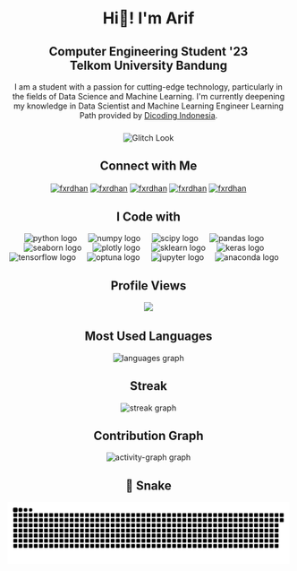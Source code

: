 <h1 align="center">Hi👋! I'm Arif</h1>

<h2 align="center">Computer Engineering Student '23<br>Telkom University Bandung</h2>

<div>
  <p align="center">
    I am a student with a passion for cutting-edge technology, particularly in the fields of Data Science and Machine Learning. I'm currently deepening my knowledge in Data Scientist and Machine Learning Engineer Learning Path provided by <a href="https://www.dicoding.com" target="_blank">Dicoding Indonesia</a>.
  </p>
</div>

###

<div align="center">
    <img src="https://media1.tenor.com/m/QhX09tce7s0AAAAC/glitch-look.gif" 
         alt="Glitch Look" 
         style="max-width: 100%; height: auto; max-height: 200px; object-fit: contain;">
</div>

###

<h2 align="center">Connect with Me</h2>
<p align="center">
<a href="https://linkedin.com/in/fxrdhan" target="blank"><img align="center" src="https://raw.githubusercontent.com/rahuldkjain/github-profile-readme-generator/master/src/images/icons/Social/linked-in-alt.svg" alt="fxrdhan" height="30" width="40" /></a>
<a href="https://instagram.com/fxrdhan" target="blank"><img align="center" src="https://raw.githubusercontent.com/rahuldkjain/github-profile-readme-generator/master/src/images/icons/Social/instagram.svg" alt="fxrdhan" height="30" width="40" /></a>
<a href="https://fb.com/fxrdhan" target="blank"><img align="center" src="https://raw.githubusercontent.com/rahuldkjain/github-profile-readme-generator/master/src/images/icons/Social/facebook.svg" alt="fxrdhan" height="30" width="40" /></a>
<a href="https://line.me/ti/p/o6iVgjq3j9" target="blank"><img align="center" src="https://upload.wikimedia.org/wikipedia/commons/4/41/LINE_logo.svg" alt="fxrdhan" height="30" width="40" /></a>
<a href="https://kaggle.com/fxrdhan" target="blank"><img align="center" src="https://raw.githubusercontent.com/rahuldkjain/github-profile-readme-generator/master/src/images/icons/Social/kaggle.svg" alt="fxrdhan" height="30" width="40" /></a>
</p>

###

<h2 align="center">I Code with</h2>
<div align="center">
  <img src="https://cdn.jsdelivr.net/gh/devicons/devicon/icons/python/python-original.svg" height="40" alt="python logo"  />
  <img width="12" />
  <img src="https://cdn.worldvectorlogo.com/logos/numpy-1.svg" height="40" alt="numpy logo"  />
  <img width="12" />
<!--   <img src="https://upload.wikimedia.org/wikipedia/commons/thumb/2/21/Matlab_Logo.png/1144px-Matlab_Logo.png" height="40" alt="matlab logo"  />
  <img width="12" /> -->
  <img src="https://github.com/scipy/scipy.org/blob/main/static/images/logo.svg" height="40" alt="scipy logo"  />
  <img width="12" />
  <img src="https://github.com/user-attachments/assets/c63bd32e-239d-4b72-a02f-e3772483b6e5" height="40" alt="pandas logo"  />
  <img width="12" />
<!--   <img src="https://seeklogo.com/images/M/matplotlib-logo-7676870AC0-seeklogo.com.png" height="40" alt="matplotlib logo"  />
  <img width="12" /> -->
  <img src="https://seaborn.pydata.org/_images/logo-mark-lightbg.svg" height="40" alt="seaborn logo"  />
  <img width="12" />
  <img src="https://github.com/user-attachments/assets/46e072ad-6974-4965-a1f2-80e7ef44dea3" height="40" alt="plotly logo"  />
  <img width="12" />
  <img src="https://upload.wikimedia.org/wikipedia/commons/0/05/Scikit_learn_logo_small.svg" height="40" alt="sklearn logo"  />
  <img width="12" />
  <img src="https://github.com/user-attachments/assets/477d9c47-4205-4f7d-a961-222b0cdea204" height="40" alt="keras logo"  />
  <img width="12" />
  <img src="https://github.com/user-attachments/assets/5e5af73f-aebd-4527-a71b-95c71434362d" height="40" alt="tensorflow logo"  />
  <img width="12" />
  <img src="https://github.com/user-attachments/assets/c13ff53a-5d01-44d7-9fbf-53d02f3a716e" height="40" alt="optuna logo"  />
  <img width="12" />
  <img src="https://cdn.jsdelivr.net/gh/devicons/devicon/icons/jupyter/jupyter-original.svg" height="40" alt="jupyter logo"  />
  <img width="12" />
<!--   <img src="https://cdn.simpleicons.org/mysql/4479A1" height="40" alt="mysql logo"  />
  <img width="12" /> -->
<!--   <img src="https://www.mysql.com/common/logos/logo-mysql-170x115.png" height="40" alt="mysql logo"  />
  <img width="12" /> -->
  <img src="https://cdn.simpleicons.org/anaconda/44A833" height="40" alt="anaconda logo"  />
  <img width="12" />
<!--   <img src="https://i.ibb.co.com/sy5mFZt/docker-mark-blue.png" height="40" alt="docker logo"  />
  <img width="12" />
  <img src="https://github.com/user-attachments/assets/68f81cd0-d3fd-4bcf-9bdd-acd38c41886e" height="40" alt="ubuntu logo"  />
  <img width="12" /> -->

</div>

###

<h2 align="center">Profile Views</h2>
<div align="center">
  <img src="https://profile-counter.glitch.me/fxrdhan/count.svg?"  />
</div>
<h2 align="center">Most Used Languages</h2>
<div align="center">
  <img src="https://github-readme-stats.vercel.app/api/top-langs?username=fxrdhan&locale=en&hide_title=true&layout=compact&card_width=320&langs_count=6&theme=merko&hide_border=true&custom_title=Languages" height="190" alt="languages graph"  />
</div>
<h2 align="center">Streak</h2>
<div align="center">
  <img src="https://streak-stats.demolab.com?user=fxrdhan&locale=en&mode=daily&theme=merko&hide_border=true&border_radius=5&order=3" height="220" alt="streak graph"  />
</div> 
<!--   <img src="https://github-readme-stats.vercel.app/api?username=fxrdhan&hide_title=true&hide_rank=true&show_icons=true&include_all_commits=true&count_private=true&disable_animations=false&theme=radical&locale=en&hide_border=true" height="150" alt="stats graph"  /> -->
<h2 align="center">Contribution Graph</h2>
<div align="center">
  <img src="https://github-readme-activity-graph.vercel.app/graph?username=fxrdhan&theme=merko&hide_border=true&hide_title=true&custom_title=Contribution%20Graph&area=true" height="190" alt="activity-graph graph"  />
</div>
<h2 align="center">🐍 Snake</h2>
<div align="center">
  <img src="https://raw.githubusercontent.com/fxrdhan/fxrdhan/output/snake.svg" alt="Snake animation" />
</div>

###

<!-- <img align="center" src="https://i.ibb.co.com/7WWdVhR/Screenshot-from-2024-10-13-21-47-19.png" style="max-width: 100%; height: auto;" alt="image description" /> -->

###
